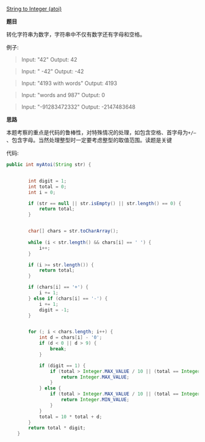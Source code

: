 [String to Integer (atoi)](https://leetcode.com/problems/string-to-integer-atoi/)

**题目**

转化字符串为数字，字符串中不仅有数字还有字母和空格。

例子:

>Input: "42"
>Output: 42

>Input: "   -42"
>Output: -42

>Input: "4193 with words"
>Output: 4193

>Input: "words and 987"
>Output: 0

>Input: "-91283472332"
>Output: -2147483648

**思路**

本题考察的重点是代码的鲁棒性，对特殊情况的处理，如包含空格、首字母为```+/— ```、包含字母。当然处理整型时一定要考虑整型的取值范围。读题是关键

代码:

``` java
public int myAtoi(String str) {


        int digit = 1;
        int total = 0;
        int i = 0;

        if (str == null || str.isEmpty() || str.length() == 0) {
            return total;
        }


        char[] chars = str.toCharArray();
      
        while (i < str.length() && chars[i] == ' ') {
            i++;
        }

        if (i >= str.length()) {
            return total;
        }

        if (chars[i] == '+') {
            i += 1;
        } else if (chars[i] == '-') {
            i += 1;
            digit = -1;
        }


        for (; i < chars.length; i++) {
            int d = chars[i] - '0';
            if (d < 0 || d > 9) {
                break;
            }

            if (digit == 1) {
                if (total > Integer.MAX_VALUE / 10 || (total == Integer.MAX_VALUE / 10 && d > 7)) {
                    return Integer.MAX_VALUE;
                }
            } else {
                if (total > Integer.MAX_VALUE / 10 || (total == Integer.MAX_VALUE / 10 && d > 8)) {
                    return Integer.MIN_VALUE;
                }
            }
            total = 10 * total + d;
        }
        return total * digit;
    }
```



